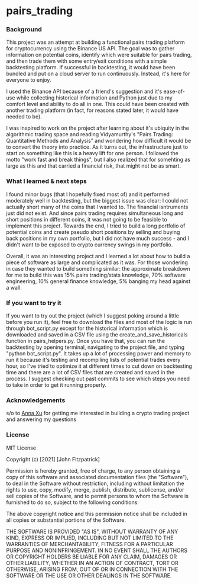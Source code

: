 # pairs_trading

### Background
This project was an attempt at building a functional pairs trading platform for cryptocurrency using the Binance US API. The goal was to gather information on potential coins, identify which were suitable for pairs trading, and then trade them with some entry/exit conditions with a simple backtesting platform. If successful in backtesting, it would have been bundled and put on a cloud server to run continuously. Instead, it's here for everyone to enjoy.

I used the Binance API because of a friend's suggestion and it's ease-of-use while collecting historical information and Python just due to my comfort level and ability to do all in one. This could have been created with another trading platform (in fact, for reasons stated later, it would have needed to be).

I was inspired to work on the project after learning about it's ubiquity in the algorithmic trading space and reading Vidyamurthy's "Pairs Trading: Quantitative Methods and Analysis" and wondering how difficult it would be to convert the theory into practice. As it turns out, the infrastructure just to start on something like this is a heavy lift for one person. I followed the motto "work fast and break things", but I also realized that for somehting as large as this and that carried a financial risk, that might not be as smart.

### What I learned & next steps
I found minor bugs (that I hopefully fixed most of) and it performed moderately well in backtesting, but the biggest issue was clear: I could not actually short many of the coins that I wanted to. The financial isntruments just did not exist. And since pairs trading requires simultaneous long and short positions in different coins, it was not going to be feasible to implement this project. Towards the end, I tried to build a long portfolio of potential coins and create pseudo short positions by selling and buying back positions in my own portfolio, but I did not have much success - and I didn't want to be exposed to crypto currency swings in my portfolio.

Overall, it was an interesting project and I learned a lot about how to build a piece of software as large and complicated as it was. For those wondering in case they wanted to build something similar: the approximate  breakdown for me to build this was 15% pairs trading/stats knowledge, 70% software engineering, 10% general finance knowledge, 5% banging my head against a wall.

### If you want to try it
If you want to try out the project (which I suggest poking around a little before you run it), feel free to download the files and most of the logic is run through bot_script.py except for the historical information which is downloaded and saved in a CSV file using the create_and_save_historicals function in pairs_helpers.py. Once you have that, you can run the backtesting by opening terminal, navigating to the project file, and typing "python bot_script.py". It takes up a lot of processing power and memory to run it because it's testing and recompiling lists of potential trades every hour, so I've tried to optimize it at different times to cut down on backtesting time and there are a lot of CSV files that are created and saved in the process. I suggest checking out past commits to see which steps you need to take in order to get it running properly. 


### Acknowledgements
s/o to [Anna Xu](https://github.com/annasxu/) for getting me interested in building a crypto trading project and answering my questions

### License
MIT License

Copyright (c) [2021] [John Fitzpatrick]

Permission is hereby granted, free of charge, to any person obtaining a copy
of this software and associated documentation files (the "Software"), to deal
in the Software without restriction, including without limitation the rights
to use, copy, modify, merge, publish, distribute, sublicense, and/or sell
copies of the Software, and to permit persons to whom the Software is
furnished to do so, subject to the following conditions:

The above copyright notice and this permission notice shall be included in all
copies or substantial portions of the Software.

THE SOFTWARE IS PROVIDED "AS IS", WITHOUT WARRANTY OF ANY KIND, EXPRESS OR
IMPLIED, INCLUDING BUT NOT LIMITED TO THE WARRANTIES OF MERCHANTABILITY,
FITNESS FOR A PARTICULAR PURPOSE AND NONINFRINGEMENT. IN NO EVENT SHALL THE
AUTHORS OR COPYRIGHT HOLDERS BE LIABLE FOR ANY CLAIM, DAMAGES OR OTHER
LIABILITY, WHETHER IN AN ACTION OF CONTRACT, TORT OR OTHERWISE, ARISING FROM,
OUT OF OR IN CONNECTION WITH THE SOFTWARE OR THE USE OR OTHER DEALINGS IN THE
SOFTWARE.
